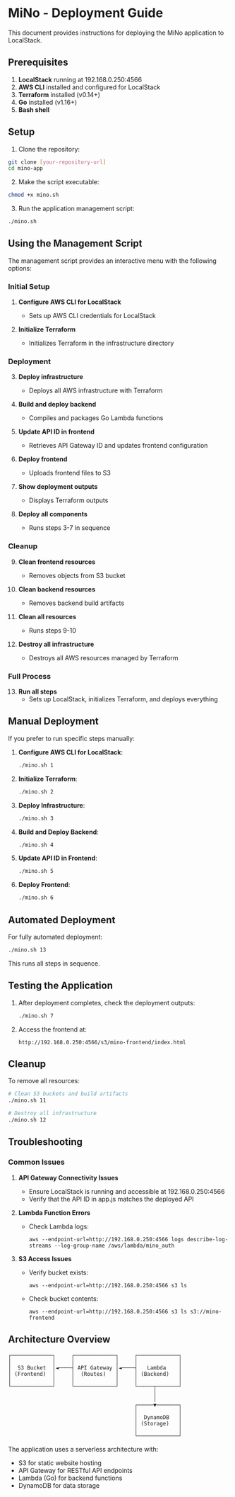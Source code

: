 # MiNo - Deployment Guide

This document provides instructions for deploying the MiNo application to LocalStack.

## Prerequisites

1. **LocalStack** running at 192.168.0.250:4566
2. **AWS CLI** installed and configured for LocalStack
3. **Terraform** installed (v0.14+)
4. **Go** installed (v1.16+)
5. **Bash shell**

## Setup

1. Clone the repository:

```bash
git clone [your-repository-url]
cd mino-app
```

2. Make the script executable:

```bash
chmod +x mino.sh
```

3. Run the application management script:

```bash
./mino.sh
```

## Using the Management Script

The management script provides an interactive menu with the following options:

### Initial Setup

1) **Configure AWS CLI for LocalStack**
   - Sets up AWS CLI credentials for LocalStack

2) **Initialize Terraform**
   - Initializes Terraform in the infrastructure directory

### Deployment

3) **Deploy infrastructure**
   - Deploys all AWS infrastructure with Terraform

4) **Build and deploy backend**
   - Compiles and packages Go Lambda functions

5) **Update API ID in frontend**
   - Retrieves API Gateway ID and updates frontend configuration

6) **Deploy frontend**
   - Uploads frontend files to S3

7) **Show deployment outputs**
   - Displays Terraform outputs

8) **Deploy all components**
   - Runs steps 3-7 in sequence

### Cleanup

9) **Clean frontend resources**
   - Removes objects from S3 bucket

10) **Clean backend resources**
    - Removes backend build artifacts

11) **Clean all resources**
    - Runs steps 9-10

12) **Destroy all infrastructure**
    - Destroys all AWS resources managed by Terraform

### Full Process

13) **Run all steps**
    - Sets up LocalStack, initializes Terraform, and deploys everything

## Manual Deployment

If you prefer to run specific steps manually:

1. **Configure AWS CLI for LocalStack**:
   ```bash
   ./mino.sh 1
   ```

2. **Initialize Terraform**:
   ```bash
   ./mino.sh 2
   ```
   
3. **Deploy Infrastructure**:
   ```bash
   ./mino.sh 3
   ```
   
4. **Build and Deploy Backend**:
   ```bash
   ./mino.sh 4
   ```
   
5. **Update API ID in Frontend**:
   ```bash
   ./mino.sh 5
   ```
   
6. **Deploy Frontend**:
   ```bash
   ./mino.sh 6
   ```

## Automated Deployment

For fully automated deployment:

```bash
./mino.sh 13
```

This runs all steps in sequence.

## Testing the Application

1. After deployment completes, check the deployment outputs:
   ```bash
   ./mino.sh 7
   ```

2. Access the frontend at:
   ```
   http://192.168.0.250:4566/s3/mino-frontend/index.html
   ```

## Cleanup

To remove all resources:

```bash
# Clean S3 buckets and build artifacts
./mino.sh 11

# Destroy all infrastructure
./mino.sh 12
```

## Troubleshooting

### Common Issues

1. **API Gateway Connectivity Issues**
   - Ensure LocalStack is running and accessible at 192.168.0.250:4566
   - Verify that the API ID in app.js matches the deployed API

2. **Lambda Function Errors**
   - Check Lambda logs: 
     ```
     aws --endpoint-url=http://192.168.0.250:4566 logs describe-log-streams --log-group-name /aws/lambda/mino_auth
     ```

3. **S3 Access Issues**
   - Verify bucket exists:
     ```
     aws --endpoint-url=http://192.168.0.250:4566 s3 ls
     ```
   - Check bucket contents:
     ```
     aws --endpoint-url=http://192.168.0.250:4566 s3 ls s3://mino-frontend
     ```

## Architecture Overview

```
┌─────────────┐     ┌─────────────┐     ┌─────────────┐
│             │     │             │     │             │
│  S3 Bucket  │◄────┤ API Gateway │◄────┤   Lambda    │
│ (Frontend)  │     │  (Routes)   │     │ (Backend)   │
│             │     │             │     │             │
└─────────────┘     └─────────────┘     └─────┬───────┘
                                              │
                                              │
                                        ┌─────▼───────┐
                                        │             │
                                        │  DynamoDB   │
                                        │ (Storage)   │
                                        │             │
                                        └─────────────┘
```

The application uses a serverless architecture with:
- S3 for static website hosting
- API Gateway for RESTful API endpoints
- Lambda (Go) for backend functions
- DynamoDB for data storage 
